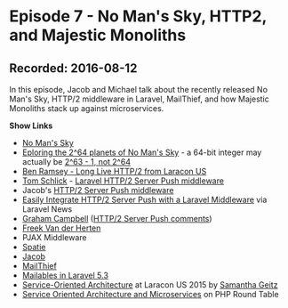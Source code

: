 # Episode 7 - No Man's Sky, HTTP2, and Majestic Monoliths

## Recorded: 2016-08-12

In this episode, Jacob and Michael talk about the recently released No Man's Sky, HTTP/2 middleware in Laravel, MailThief, and how Majestic Monoliths stack up against microservices.

**Show Links**

* [No Man's Sky](http://www.no-mans-sky.com)
* [Eploring the 2^64 planets of No Man's Sky](https://blog.eu.playstation.com/2014/08/26/exploring-18446744073709551616-planets-mans-sky) - a 64-bit integer may actually be [2^63 - 1, not 2^64](https://en.wikipedia.org/wiki/9223372036854775807)
* [Ben Ramsey - Long Live HTTP/2 from Laracon US](https://streamacon.com/video/laracon-us/ben-ramsey-long-live-http2)
* [Tom Schlick](https://twitter.com/tomschlick) - [Laravel HTTP/2 Server Push middleware](https://github.com/tomschlick/laravel-http2-server-push)
* Jacob's [HTTP/2 Server Push middleware](https://github.com/JacobBennett/laravel-HTTP2ServerPush)
* [Easily Integrate HTTP/2 Server Push with a Laravel Middleware](https://laravel-news.com/2016/08/http2-server-push-middleware/) via Laravel News
* [Graham Campbell](https://twitter.com/grahamjcampbell) ([HTTP/2 Server Push comments](https://github.com/JacobBennett/laravel-HTTP2ServerPush/issues/5))
* [Freek Van der Herten](https://twitter.com/freekmurze)
* PJAX Middleware
 * [Spatie](https://github.com/spatie/laravel-pjax)
 * [Jacob](https://github.com/JacobBennett/pjax)
* [MailThief](https://github.com/tightenco/mailthief)
* [Mailables in Laravel 5.3](https://laravel.com/docs/master/mail)
* [Service-Oriented Architecture](http://www.slideshare.net/SamanthaGeitz1/serviceoriented-architecture-62986976) at Laracon US 2015 by [Samantha Geitz](https://twitter.com/SamanthaGeitz)
 * [Service Oriented Architecture and Microservices](https://www.phproundtable.com/episode/service-oriented-architecture-and-microservices) on PHP Round Table
